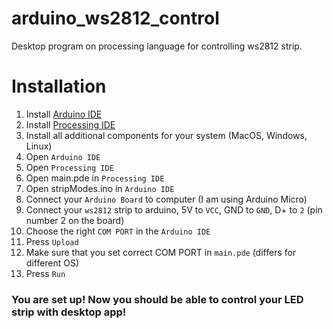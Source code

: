 # arduino_ws2812_control
Desktop program on processing language for controlling ws2812 strip.

# Installation

1. Install [Arduino IDE](https://www.arduino.cc/en/software/)
2. Install [Processing IDE](https://processing.org/download/)
3. Install all additional components for your system (MacOS, Windows, Linux)
4. Open `Arduino IDE`
5. Open `Processing IDE`
6. Open main.pde in `Processing IDE`
7. Open stripModes.ino in `Arduino IDE`
8. Connect your `Arduino Board` to computer (I am using Arduino Micro)
9. Connect your `ws2812` strip to arduino, 5V to `VCC`, GND to `GND`, D+ to `2` (pin number 2 on the board)
10. Choose the right `COM PORT` in the `Arduino IDE`
11. Press `Upload`
12. Make sure that you set correct COM PORT in `main.pde` (differs for different OS)
13. Press `Run`


### You are set up! Now you should be able to control your LED strip with desktop app!
